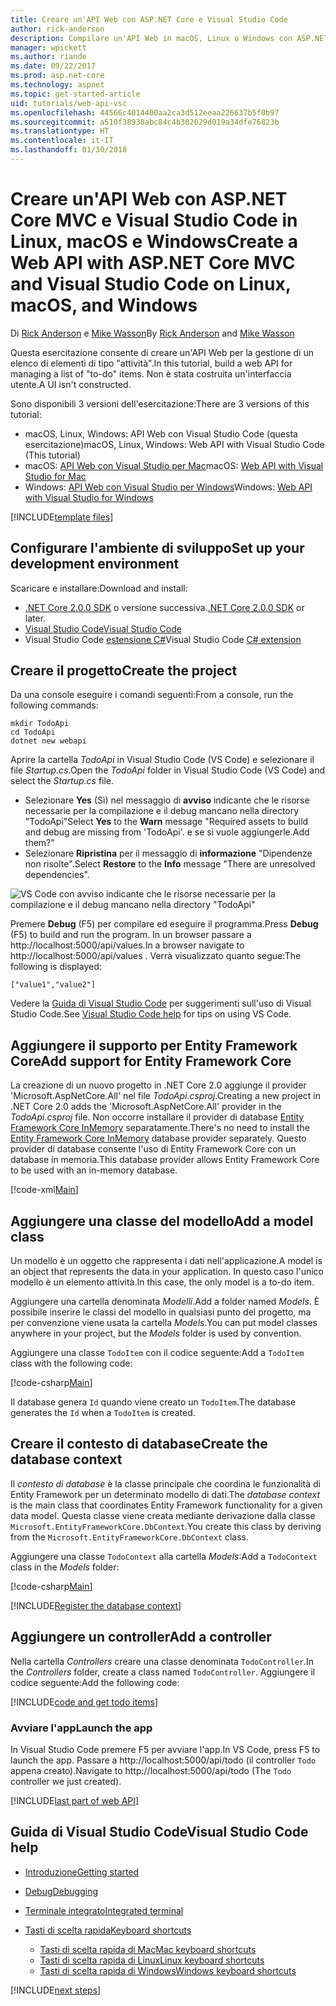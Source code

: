 ```yaml
---
title: Creare un'API Web con ASP.NET Core e Visual Studio Code
author: rick-anderson
description: Compilare un'API Web in macOS, Linux o Windows con ASP.NET Core MVC e Visual Studio Code
manager: wpickett
ms.author: riande
ms.date: 09/22/2017
ms.prod: asp.net-core
ms.technology: aspnet
ms.topic: get-started-article
uid: tutorials/web-api-vsc
ms.openlocfilehash: 44566c4014400aa2ca3d512eeaa226637b5f0b97
ms.sourcegitcommit: a510f38930abc84c4b302029d019a34dfe76823b
ms.translationtype: HT
ms.contentlocale: it-IT
ms.lasthandoff: 01/30/2018
---
```

# <a name="create-a-web-api-with-aspnet-core-mvc-and-visual-studio-code-on-linux-macos-and-windows"></a><span data-ttu-id="78fd5-103">Creare un'API Web con ASP.NET Core MVC e Visual Studio Code in Linux, macOS e Windows</span><span class="sxs-lookup"><span data-stu-id="78fd5-103">Create a Web API with ASP.NET Core MVC and Visual Studio Code on Linux, macOS, and Windows</span></span>

<span data-ttu-id="78fd5-104">Di [Rick Anderson](https://twitter.com/RickAndMSFT) e [Mike Wasson](https://github.com/mikewasson)</span><span class="sxs-lookup"><span data-stu-id="78fd5-104">By [Rick Anderson](https://twitter.com/RickAndMSFT) and [Mike Wasson](https://github.com/mikewasson)</span></span>

<span data-ttu-id="78fd5-105">Questa esercitazione consente di creare un'API Web per la gestione di un elenco di elementi di tipo "attività".</span><span class="sxs-lookup"><span data-stu-id="78fd5-105">In this tutorial, build a web API for managing a list of "to-do" items.</span></span> <span data-ttu-id="78fd5-106">Non è stata costruita un'interfaccia utente.</span><span class="sxs-lookup"><span data-stu-id="78fd5-106">A UI isn't constructed.</span></span>

<span data-ttu-id="78fd5-107">Sono disponibili 3 versioni dell'esercitazione:</span><span class="sxs-lookup"><span data-stu-id="78fd5-107">There are 3 versions of this tutorial:</span></span>

* <span data-ttu-id="78fd5-108">macOS, Linux, Windows: API Web con Visual Studio Code (questa esercitazione)</span><span class="sxs-lookup"><span data-stu-id="78fd5-108">macOS, Linux, Windows: Web API with Visual Studio Code (This tutorial)</span></span>
* <span data-ttu-id="78fd5-109">macOS: [API Web con Visual Studio per Mac](xref:tutorials/first-web-api-mac)</span><span class="sxs-lookup"><span data-stu-id="78fd5-109">macOS: [Web API with Visual Studio for Mac](xref:tutorials/first-web-api-mac)</span></span>
* <span data-ttu-id="78fd5-110">Windows: [API Web con Visual Studio per Windows](xref:tutorials/first-web-api)</span><span class="sxs-lookup"><span data-stu-id="78fd5-110">Windows: [Web API with Visual Studio for Windows](xref:tutorials/first-web-api)</span></span>

<!-- WARNING: The code AND images in this doc are used by uid: tutorials/web-api-vsc, tutorials/first-web-api-mac and tutorials/first-web-api. If you change any code/images in this tutorial, update uid: tutorials/web-api-vsc -->

[!INCLUDE[template files](../includes/webApi/intro.md)]

## <a name="set-up-your-development-environment"></a><span data-ttu-id="78fd5-111">Configurare l'ambiente di sviluppo</span><span class="sxs-lookup"><span data-stu-id="78fd5-111">Set up your development environment</span></span>

<span data-ttu-id="78fd5-112">Scaricare e installare:</span><span class="sxs-lookup"><span data-stu-id="78fd5-112">Download and install:</span></span>
- <span data-ttu-id="78fd5-113">[.NET Core 2.0.0 SDK](https://www.microsoft.com/net/core) o versione successiva.</span><span class="sxs-lookup"><span data-stu-id="78fd5-113">[.NET Core 2.0.0 SDK](https://www.microsoft.com/net/core) or later.</span></span>
- [<span data-ttu-id="78fd5-114">Visual Studio Code</span><span class="sxs-lookup"><span data-stu-id="78fd5-114">Visual Studio Code</span></span>](https://code.visualstudio.com)
- <span data-ttu-id="78fd5-115">Visual Studio Code [estensione C#](https://marketplace.visualstudio.com/items?itemName=ms-vscode.csharp)</span><span class="sxs-lookup"><span data-stu-id="78fd5-115">Visual Studio Code [C# extension](https://marketplace.visualstudio.com/items?itemName=ms-vscode.csharp)</span></span>

## <a name="create-the-project"></a><span data-ttu-id="78fd5-116">Creare il progetto</span><span class="sxs-lookup"><span data-stu-id="78fd5-116">Create the project</span></span>

<span data-ttu-id="78fd5-117">Da una console eseguire i comandi seguenti:</span><span class="sxs-lookup"><span data-stu-id="78fd5-117">From a console, run the following commands:</span></span>

```console
mkdir TodoApi
cd TodoApi
dotnet new webapi
```

<span data-ttu-id="78fd5-118">Aprire la cartella *TodoApi* in Visual Studio Code (VS Code) e selezionare il file *Startup.cs*.</span><span class="sxs-lookup"><span data-stu-id="78fd5-118">Open the *TodoApi* folder in Visual Studio Code (VS Code) and select the *Startup.cs* file.</span></span>

- <span data-ttu-id="78fd5-119">Selezionare **Yes** (Sì) nel messaggio di **avviso** indicante che le risorse necessarie per la compilazione e il debug mancano nella directory "TodoApi"</span><span class="sxs-lookup"><span data-stu-id="78fd5-119">Select **Yes** to the **Warn** message "Required assets to build and debug are missing from 'TodoApi'.</span></span> <span data-ttu-id="78fd5-120">e se si vuole aggiungerle.</span><span class="sxs-lookup"><span data-stu-id="78fd5-120">Add them?"</span></span>
- <span data-ttu-id="78fd5-121">Selezionare **Ripristina** per il messaggio di **informazione** "Dipendenze non risolte".</span><span class="sxs-lookup"><span data-stu-id="78fd5-121">Select **Restore** to the **Info** message "There are unresolved dependencies".</span></span>

<!-- uid: tutorials/first-mvc-app-xplat/start-mvc uses the pic below. If you change it, make sure it's consistent -->

![VS Code con avviso indicante che le risorse necessarie per la compilazione e il debug mancano nella directory "TodoApi"](web-api-vsc/_static/vsc_restore.png)

<span data-ttu-id="78fd5-125">Premere **Debug** (F5) per compilare ed eseguire il programma.</span><span class="sxs-lookup"><span data-stu-id="78fd5-125">Press **Debug** (F5) to build and run the program.</span></span> <span data-ttu-id="78fd5-126">In un browser passare a http://localhost:5000/api/values.</span><span class="sxs-lookup"><span data-stu-id="78fd5-126">In a browser navigate to http://localhost:5000/api/values .</span></span> <span data-ttu-id="78fd5-127">Verrà visualizzato quanto segue:</span><span class="sxs-lookup"><span data-stu-id="78fd5-127">The following is displayed:</span></span>

`["value1","value2"]`

<span data-ttu-id="78fd5-128">Vedere la [Guida di Visual Studio Code](#visual-studio-code-help) per suggerimenti sull'uso di Visual Studio Code.</span><span class="sxs-lookup"><span data-stu-id="78fd5-128">See [Visual Studio Code help](#visual-studio-code-help) for tips on using VS Code.</span></span>

## <a name="add-support-for-entity-framework-core"></a><span data-ttu-id="78fd5-129">Aggiungere il supporto per Entity Framework Core</span><span class="sxs-lookup"><span data-stu-id="78fd5-129">Add support for Entity Framework Core</span></span>

<span data-ttu-id="78fd5-130">La creazione di un nuovo progetto in .NET Core 2.0 aggiunge il provider 'Microsoft.AspNetCore.All' nel file *TodoApi.csproj*.</span><span class="sxs-lookup"><span data-stu-id="78fd5-130">Creating a new project in .NET Core 2.0 adds the 'Microsoft.AspNetCore.All' provider in the *TodoApi.csproj* file.</span></span> <span data-ttu-id="78fd5-131">Non occorre installare il provider di database [Entity Framework Core InMemory](https://docs.microsoft.com/ef/core/providers/in-memory/) separatamente.</span><span class="sxs-lookup"><span data-stu-id="78fd5-131">There's no need to install the [Entity Framework Core InMemory](https://docs.microsoft.com/ef/core/providers/in-memory/) database provider separately.</span></span> <span data-ttu-id="78fd5-132">Questo provider di database consente l'uso di Entity Framework Core con un database in memoria.</span><span class="sxs-lookup"><span data-stu-id="78fd5-132">This database provider allows Entity Framework Core to be used with an in-memory database.</span></span>

[!code-xml[Main](web-api-vsc/sample/TodoApi/TodoApi.csproj?highlight=12)]

## <a name="add-a-model-class"></a><span data-ttu-id="78fd5-133">Aggiungere una classe del modello</span><span class="sxs-lookup"><span data-stu-id="78fd5-133">Add a model class</span></span>

<span data-ttu-id="78fd5-134">Un modello è un oggetto che rappresenta i dati nell'applicazione.</span><span class="sxs-lookup"><span data-stu-id="78fd5-134">A model is an object that represents the data in your application.</span></span> <span data-ttu-id="78fd5-135">In questo caso l'unico modello è un elemento attività.</span><span class="sxs-lookup"><span data-stu-id="78fd5-135">In this case, the only model is a to-do item.</span></span>

<span data-ttu-id="78fd5-136">Aggiungere una cartella denominata *Modelli*.</span><span class="sxs-lookup"><span data-stu-id="78fd5-136">Add a folder named *Models*.</span></span> <span data-ttu-id="78fd5-137">È possibile inserire le classi del modello in qualsiasi punto del progetto, ma per convenzione viene usata la cartella *Models*.</span><span class="sxs-lookup"><span data-stu-id="78fd5-137">You can put model classes anywhere in your project, but the *Models* folder is used by convention.</span></span>

<span data-ttu-id="78fd5-138">Aggiungere una classe `TodoItem` con il codice seguente:</span><span class="sxs-lookup"><span data-stu-id="78fd5-138">Add a `TodoItem` class with the following code:</span></span>

[!code-csharp[Main](first-web-api/sample/TodoApi/Models/TodoItem.cs)]

<span data-ttu-id="78fd5-139">Il database genera `Id` quando viene creato un `TodoItem`.</span><span class="sxs-lookup"><span data-stu-id="78fd5-139">The database generates the `Id` when a `TodoItem` is created.</span></span>

## <a name="create-the-database-context"></a><span data-ttu-id="78fd5-140">Creare il contesto di database</span><span class="sxs-lookup"><span data-stu-id="78fd5-140">Create the database context</span></span>

<span data-ttu-id="78fd5-141">Il *contesto di database* è la classe principale che coordina le funzionalità di Entity Framework per un determinato modello di dati.</span><span class="sxs-lookup"><span data-stu-id="78fd5-141">The *database context* is the main class that coordinates Entity Framework functionality for a given data model.</span></span> <span data-ttu-id="78fd5-142">Questa classe viene creata mediante derivazione dalla classe `Microsoft.EntityFrameworkCore.DbContext`.</span><span class="sxs-lookup"><span data-stu-id="78fd5-142">You create this class by deriving from the `Microsoft.EntityFrameworkCore.DbContext` class.</span></span>

<span data-ttu-id="78fd5-143">Aggiungere una classe `TodoContext` alla cartella *Models*:</span><span class="sxs-lookup"><span data-stu-id="78fd5-143">Add a `TodoContext` class in the *Models* folder:</span></span>

[!code-csharp[Main](first-web-api/sample/TodoApi/Models/TodoContext.cs)]

[!INCLUDE[Register the database context](../includes/webApi/register_dbContext.md)]

## <a name="add-a-controller"></a><span data-ttu-id="78fd5-144">Aggiungere un controller</span><span class="sxs-lookup"><span data-stu-id="78fd5-144">Add a controller</span></span>

<span data-ttu-id="78fd5-145">Nella cartella *Controllers* creare una classe denominata `TodoController`.</span><span class="sxs-lookup"><span data-stu-id="78fd5-145">In the *Controllers* folder, create a class named `TodoController`.</span></span> <span data-ttu-id="78fd5-146">Aggiungere il codice seguente:</span><span class="sxs-lookup"><span data-stu-id="78fd5-146">Add the following code:</span></span>

[!INCLUDE[code and get todo items](../includes/webApi/getTodoItems.md)]

### <a name="launch-the-app"></a><span data-ttu-id="78fd5-147">Avviare l'app</span><span class="sxs-lookup"><span data-stu-id="78fd5-147">Launch the app</span></span>

<span data-ttu-id="78fd5-148">In Visual Studio Code premere F5 per avviare l'app.</span><span class="sxs-lookup"><span data-stu-id="78fd5-148">In VS Code, press F5 to launch the app.</span></span> <span data-ttu-id="78fd5-149">Passare a http://localhost:5000/api/todo (il controller `Todo` appena creato).</span><span class="sxs-lookup"><span data-stu-id="78fd5-149">Navigate to  http://localhost:5000/api/todo   (The `Todo` controller we just created).</span></span>

[!INCLUDE[last part of web API](../includes/webApi/end.md)]

## <a name="visual-studio-code-help"></a><span data-ttu-id="78fd5-150">Guida di Visual Studio Code</span><span class="sxs-lookup"><span data-stu-id="78fd5-150">Visual Studio Code help</span></span>

- [<span data-ttu-id="78fd5-151">Introduzione</span><span class="sxs-lookup"><span data-stu-id="78fd5-151">Getting started</span></span>](https://code.visualstudio.com/docs)
- [<span data-ttu-id="78fd5-152">Debug</span><span class="sxs-lookup"><span data-stu-id="78fd5-152">Debugging</span></span>](https://code.visualstudio.com/docs/editor/debugging)
- [<span data-ttu-id="78fd5-153">Terminale integrato</span><span class="sxs-lookup"><span data-stu-id="78fd5-153">Integrated terminal</span></span>](https://code.visualstudio.com/docs/editor/integrated-terminal)
- [<span data-ttu-id="78fd5-154">Tasti di scelta rapida</span><span class="sxs-lookup"><span data-stu-id="78fd5-154">Keyboard shortcuts</span></span>](https://code.visualstudio.com/docs/getstarted/keybindings#_keyboard-shortcuts-reference)

  - [<span data-ttu-id="78fd5-155">Tasti di scelta rapida di Mac</span><span class="sxs-lookup"><span data-stu-id="78fd5-155">Mac keyboard shortcuts</span></span>](https://code.visualstudio.com/shortcuts/keyboard-shortcuts-macos.pdf)
  - [<span data-ttu-id="78fd5-156">Tasti di scelta rapida di Linux</span><span class="sxs-lookup"><span data-stu-id="78fd5-156">Linux keyboard shortcuts</span></span>](https://code.visualstudio.com/shortcuts/keyboard-shortcuts-linux.pdf)
  - [<span data-ttu-id="78fd5-157">Tasti di scelta rapida di Windows</span><span class="sxs-lookup"><span data-stu-id="78fd5-157">Windows keyboard shortcuts</span></span>](https://code.visualstudio.com/shortcuts/keyboard-shortcuts-windows.pdf)

[!INCLUDE[next steps](../includes/webApi/next.md)]


